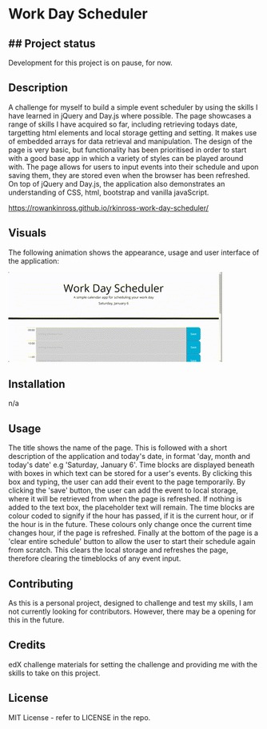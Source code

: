 # Work Day Scheduler

## ## Project status
Development for this project is on pause, for now.

## Description
A challenge for myself to build a simple event scheduler by using the skills I have learned in jQuery and Day.js where possible. The page showcases a range of skills I have acquired so far, including retrieving todays date, targetting html elements and local storage getting and setting. It makes use of embedded arrays for data retrieval and manipulation. The design of the page is very basic, but functionality has been prioritised in order to start with a good base app in which a variety of styles can be played around with. The page allows for users to input events into their schedule and upon saving them, they are stored even when the browser has been refreshed. On top of jQuery and Day.js, the application also demonstrates an understanding of CSS, html, bootstrap and vanilla javaScript. 

https://rowankinross.github.io/rkinross-work-day-scheduler/

## Visuals
The following animation shows the appearance, usage and user interface of the application:

![quiz demo](./assets/images/work-day-scheduler-demo.gif)

## Installation
n/a

## Usage
The title shows the name of the page. This is followed with a short description of the application and today's date, in format 'day, month and today's date' e.g 'Saturday, January 6'. Time blocks are displayed beneath with boxes in which text can be stored for a user's events. By clicking this box and typing, the user can add their event to the page temporarily. By clicking the 'save' button, the user can add the event to local storage, where it will be retrieved from when the page is refreshed. If nothing is added to the text box, the placeholder text will remain. The time blocks are colour coded to signify if the hour has passed, if it is the current hour, or if the hour is in the future. These colours only change once the current time changes hour, if the page is refreshed. Finally at the bottom of the page is a 'clear entire schedule' button to allow the user to start their schedule again from scratch. This clears the local storage and refreshes the page, therefore clearing the timeblocks of any event input.


## Contributing
As this is a personal project, designed to challenge and test my skills, I am not currently looking for contributors. However, there may be a opening for this in the future.

## Credits

edX challenge materials for setting the challenge and providing me with the skills to take on this project.

## License

MIT License - refer to LICENSE in the repo.